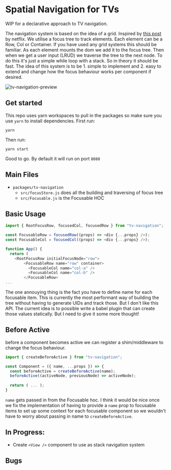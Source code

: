 # Spatial Navigation for TVs

WIP for a declarative approach to TV navigation.

The navigation system is based on the idea of a grid. Inspired by [this post](https://netflixtechblog.com/pass-the-remote-user-input-on-tv-devices-923f6920c9a8) by netflix. We utilise a focus tree to track elements. Each element can be a Row, Col or Container. If you have used any grid systems this should be familiar. As each element mounts the dom we add it to the focus tree. Then when we get a user input (LRUD) we traverse the tree to the next node. To do this it's just a simple while loop with a stack. So in theory it should be fast. The idea of this system is to be 1. simple to implement and 2. easy to extend and change how the focus behaviour works per component if desired.

![tv-navigation-preview](https://i.imgur.com/zTyjPt7.gif)

## Get started
This repo uses yarn workspaces to pull in the packages so make sure you use `yarn` to install dependencies. First run:
```
yarn
```
Then run:
```
yarn start
```
Good to go. By default it will run on port `8080`

## Main Files
- `packages/tv-navigation`
  - `src/focusStore.js` does all the building and traversing of focus tree
  - `src/Focusable.js` is the Focusable HOC


## Basic Usage

```js
import { RootFocusRow, focusedCol, focusedRow } from "tv-navigation";

const FocusableRow = focusedRow((props) => <div {...props} />);
const FocusableCol = focusedCol((props) => <div {...props} />);

function App() {
  return (
    <RootFocusRow initialFocusNode="row">
        <FocusableRow name="row" container>
          <FocusableCol name="col-a" />
          <FocusableCol name="col-b" />
        </FocusableRow>
...
```
The one annouying thing is the fact you have to define name for each focusable item. This is currently the most performant way of building the tree without having to generate UIDs and track those. But I don't like this API. The current idea is to possible write a babel plugin that can create those values statically. But I need to give it some more thought!

## Before Active
before a component becomes active we can register a shim/middleware to change the focus behaviour.

```js
import { createBeforeActive } from "tv-navigation";

const Component = ({ name, ...props }) => {
  const beforeActive = createBeforeActive(name);
  beforeActive((activeNode, previousNode) => activeNode);
  
  return ( ... );
}
```
`name` gets passed in from the Focusable hoc. I think it would be nice once we fix the implementation of having to provide a `name` prop to focusable items to set up some context for each focusable component so we wouldn't have to worry about passing in name to `createBeforeActive`.

## In Progress:

- Create `<View />` component to use as stack navigation system

## Bugs

